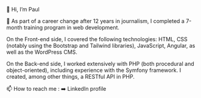 👋 Hi, I’m Paul
  
🌱 As part of a career change after 12 years in journalism, I completed a 7-month training program in web development. 

On the Front-end side, I covered the following technologies: HTML, CSS (notably using the Bootstrap and Tailwind libraries), JavaScript, Angular, as well as the WordPress CMS.

On the Back-end side, I worked extensively with PHP (both procedural and object-oriented), including experience with the Symfony framework. I created, among other things, a RESTful API in PHP.

📫 How to reach me : ➡️ LinkedIn profile


<!---
Pololac/Pololac is a ✨ special ✨ repository because its `README.md` (this file) appears on your GitHub profile.
You can click the Preview link to take a look at your changes.
--->

